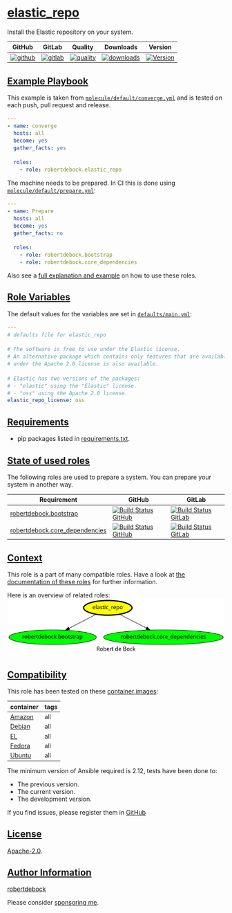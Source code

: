 # [elastic_repo](#elastic_repo)

Install the Elastic repository on your system.

|GitHub|GitLab|Quality|Downloads|Version|
|------|------|-------|---------|-------|
|[![github](https://github.com/robertdebock/ansible-role-elastic_repo/workflows/Ansible%20Molecule/badge.svg)](https://github.com/robertdebock/ansible-role-elastic_repo/actions)|[![gitlab](https://gitlab.com/robertdebock-iac/ansible-role-elastic_repo/badges/master/pipeline.svg)](https://gitlab.com/robertdebock-iac/ansible-role-elastic_repo)|[![quality](https://img.shields.io/ansible/quality/56415)](https://galaxy.ansible.com/robertdebock/elastic_repo)|[![downloads](https://img.shields.io/ansible/role/d/56415)](https://galaxy.ansible.com/robertdebock/elastic_repo)|[![Version](https://img.shields.io/github/release/robertdebock/ansible-role-elastic_repo.svg)](https://github.com/robertdebock/ansible-role-elastic_repo/releases/)|

## [Example Playbook](#example-playbook)

This example is taken from [`molecule/default/converge.yml`](https://github.com/robertdebock/ansible-role-elastic_repo/blob/master/molecule/default/converge.yml) and is tested on each push, pull request and release.

```yaml
---
- name: converge
  hosts: all
  become: yes
  gather_facts: yes

  roles:
    - role: robertdebock.elastic_repo
```

The machine needs to be prepared. In CI this is done using [`molecule/default/prepare.yml`](https://github.com/robertdebock/ansible-role-elastic_repo/blob/master/molecule/default/prepare.yml):

```yaml
---
- name: Prepare
  hosts: all
  become: yes
  gather_facts: no

  roles:
    - role: robertdebock.bootstrap
    - role: robertdebock.core_dependencies
```

Also see a [full explanation and example](https://robertdebock.nl/how-to-use-these-roles.html) on how to use these roles.

## [Role Variables](#role-variables)

The default values for the variables are set in [`defaults/main.yml`](https://github.com/robertdebock/ansible-role-elastic_repo/blob/master/defaults/main.yml):

```yaml
---
# defaults file for elastic_repo

# The software is free to use under the Elastic license.
# An alternative package which contains only features that are available
# under the Apache 2.0 license is also available.

# Elastic has two versions of the packages:
# - "elastic" using the "Elastic" license.
# - "oss" using the Apache 2.0 license.
elastic_repo_license: oss
```

## [Requirements](#requirements)

- pip packages listed in [requirements.txt](https://github.com/robertdebock/ansible-role-elastic_repo/blob/master/requirements.txt).

## [State of used roles](#state-of-used-roles)

The following roles are used to prepare a system. You can prepare your system in another way.

| Requirement | GitHub | GitLab |
|-------------|--------|--------|
|[robertdebock.bootstrap](https://galaxy.ansible.com/robertdebock/bootstrap)|[![Build Status GitHub](https://github.com/robertdebock/ansible-role-bootstrap/workflows/Ansible%20Molecule/badge.svg)](https://github.com/robertdebock/ansible-role-bootstrap/actions)|[![Build Status GitLab](https://gitlab.com/robertdebock-iac/ansible-role-bootstrap/badges/master/pipeline.svg)](https://gitlab.com/robertdebock-iac/ansible-role-bootstrap)|
|[robertdebock.core_dependencies](https://galaxy.ansible.com/robertdebock/core_dependencies)|[![Build Status GitHub](https://github.com/robertdebock/ansible-role-core_dependencies/workflows/Ansible%20Molecule/badge.svg)](https://github.com/robertdebock/ansible-role-core_dependencies/actions)|[![Build Status GitLab](https://gitlab.com/robertdebock-iac/ansible-role-core_dependencies/badges/master/pipeline.svg)](https://gitlab.com/robertdebock-iac/ansible-role-core_dependencies)|

## [Context](#context)

This role is a part of many compatible roles. Have a look at [the documentation of these roles](https://robertdebock.nl/) for further information.

Here is an overview of related roles:
![dependencies](https://raw.githubusercontent.com/robertdebock/ansible-role-elastic_repo/png/requirements.png "Dependencies")

## [Compatibility](#compatibility)

This role has been tested on these [container images](https://hub.docker.com/u/robertdebock):

|container|tags|
|---------|----|
|[Amazon](https://hub.docker.com/repository/docker/robertdebock/amazonlinux/general)|all|
|[Debian](https://hub.docker.com/repository/docker/robertdebock/debian/general)|all|
|[EL](https://hub.docker.com/repository/docker/robertdebock/enterpriselinux/general)|all|
|[Fedora](https://hub.docker.com/repository/docker/robertdebock/fedora/general)|all|
|[Ubuntu](https://hub.docker.com/repository/docker/robertdebock/ubuntu/general)|all|

The minimum version of Ansible required is 2.12, tests have been done to:

- The previous version.
- The current version.
- The development version.

If you find issues, please register them in [GitHub](https://github.com/robertdebock/ansible-role-elastic_repo/issues)

## [License](#license)

[Apache-2.0](https://github.com/robertdebock/ansible-role-elastic_repo/blob/master/LICENSE).

## [Author Information](#author-information)

[robertdebock](https://robertdebock.nl/)

Please consider [sponsoring me](https://github.com/sponsors/robertdebock).
